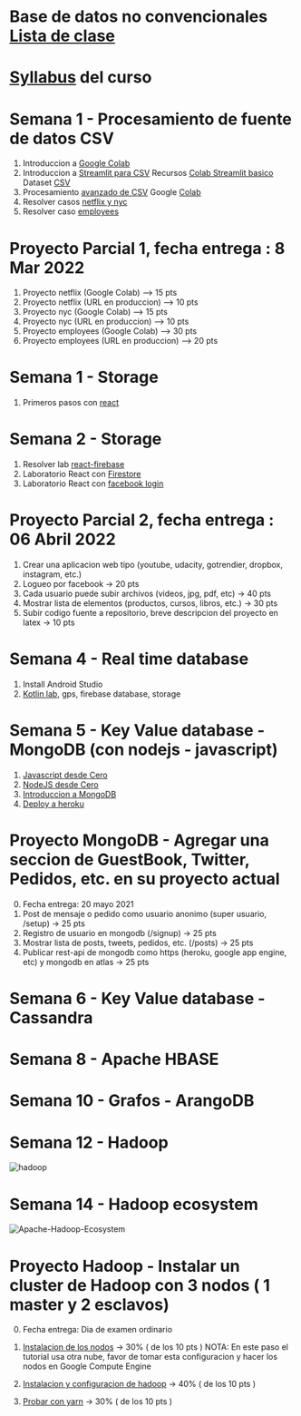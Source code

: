 # Base de datos no convencionales [Lista de clase](https://docs.google.com/spreadsheets/d/14vRrlxrFk6a6wMRoQzcAlPPzOea9Tnc8/edit?usp=sharing&ouid=112454259737266877874&rtpof=true&sd=true)
# [Syllabus](https://www.uv.mx/fei/plan-de-estudios/ingenieria-de-software/) del curso 

# Semana 1 - Procesamiento de fuente de datos CSV
1. Introduccion a [Google Colab](https://www.adictosaltrabajo.com/2019/06/04/google-colab-python-y-machine-learning-en-la-nube/)
2. Introduccion a [Streamlit para CSV](https://github.com/adsoftsito/nosql/blob/main/csv/Modulo_5_%20AplicacionWebdeCienciadedatos.pdf) Recursos [Colab Streamlit basico](https://github.com/adsoftsito/nosql/blob/main/csv/APRENDE_M5_sincronico.ipynb) Dataset [CSV](https://github.com/adsoftsito/nosql/blob/main/csv/dataset.csv)
3. Procesamiento [avanzado de CSV](https://github.com/adsoftsito/nosql/blob/main/csv/DSAModulo5_Profundiza_final_AdolfoCenteno_Feb2022.pdf) Google [Colab](https://github.com/adsoftsito/nosql/blob/main/csv/PROFUNDIZA_M5_AdolfoCenteno_Feb2022.ipynb)
4. Resolver casos [netflix y nyc](https://github.com/adsoftsito/nosql/blob/main/csv/LIVEMD5-Preparar%20para%20Aplicar_final.pdf)
5. Resolver caso [employees](https://github.com/adsoftsito/nosql/blob/main/csv/LIVE_DSAI_M5_Plan%20del%20Reto_AdolfoCenteno.pdf)

# Proyecto Parcial 1, fecha entrega : 8 Mar 2022
1. Proyecto netflix  (Google Colab) --> 15 pts
2. Proyecto netflix  (URL en produccion) --> 10 pts
3. Proyecto nyc  (Google Colab) --> 15 pts
4. Proyecto nyc  (URL en produccion) --> 10 pts
5. Proyecto employees  (Google Colab) --> 30 pts
6. Proyecto employees  (URL en produccion) --> 20 pts


# Semana 1 - Storage
1. Primeros pasos con [react](https://www.udemy.com/course/react-js-para-principiantes-desde-cero-curso-gratuito/)

# Semana 2 - Storage
1. Resolver lab [react-firebase](https://dev.to/itnext/how-to-do-image-upload-with-firebase-in-react-cpj)
2. Laboratorio React con [Firestore](https://bezkoder.com/react-firestore-crud/)
3. Laboratorio React con [facebook login](https://www.djamware.com/post/5e6d6a9a05efef95f94c4aed/reactjs-tutorial-facebook-login-example)
# Proyecto Parcial 2, fecha entrega : 06 Abril 2022
1. Crear una aplicacion web tipo (youtube, udacity, gotrendier, dropbox, instagram, etc.)
2. Logueo por facebook -> 20 pts
3. Cada usuario puede subir archivos (videos, jpg, pdf, etc) -> 40 pts
4. Mostrar lista de elementos (productos, cursos, libros, etc.) -> 30 pts
5. Subir codigo fuente a repositorio, breve descripcion del proyecto en latex -> 10 pts

# Semana 4 - Real time database 
1. Install Android Studio
2. [Kotlin lab](), gps, firebase database, storage

# Semana 5 - Key Value database - MongoDB (con nodejs - javascript)
1. [Javascript desde Cero](https://docs.google.com/presentation/d/12jIpzR_-DansrQG9FDWXJ7RQbqwDCTY2fYR7aofg0-I/edit#slide=id.gd2dfca2dfb_0_5)
2. [NodeJS desde Cero](https://docs.google.com/presentation/d/1-WYYV7bmkjMeRM5I7CLmyEouzkQTSlqRlxds67atLlI/edit#slide=id.gd35d1e4ed9_0_183)
3. [Introduccion a MongoDB](https://github.com/adsoftsito/iotec/blob/master/day1/iotec_day_1.pdf)
4. [Deploy a heroku](https://devcenter.heroku.com/articles/deploying-nodejs)

# Proyecto MongoDB - Agregar una seccion de GuestBook, Twitter, Pedidos, etc. en su proyecto actual
0. Fecha entrega: 20 mayo 2021
1. Post de mensaje o pedido como usuario anonimo (super usuario, /setup) -> 25 pts
2. Registro de usuario en mongodb (/signup) -> 25 pts
3. Mostrar lista de posts, tweets, pedidos, etc. (/posts) -> 25 pts
3. Publicar rest-api de mongodb como https (heroku, google app engine, etc) y mongodb en atlas -> 25 pts

# Semana 6 - Key Value database - Cassandra
# Semana 8 - Apache HBASE
# Semana 10 - Grafos - ArangoDB

# Semana 12 - Hadoop

![hadoop](https://user-images.githubusercontent.com/11464353/109611299-a5121780-7af3-11eb-8187-657001405a58.png)

# Semana 14 - Hadoop ecosystem

![Apache-Hadoop-Ecosystem](https://user-images.githubusercontent.com/11464353/109611696-3d100100-7af4-11eb-8139-42ff41c8a6b9.png)

# Proyecto Hadoop - Instalar un cluster de Hadoop con 3 nodos ( 1 master y 2 esclavos)
0. Fecha entrega: Dia de examen ordinario
1. [Instalacion de los nodos](https://www.linode.com/docs/guides/getting-started/) -> 30% ( de los 10 pts )
   NOTA: En este paso el tutorial usa otra nube, favor de tomar esta configuracion y hacer los nodos en Google Compute Engine
   
2. [Instalacion y configuracion de hadoop](https://www.linode.com/docs/guides/how-to-install-and-set-up-hadoop-cluster/) -> 40% ( de los 10 pts )
3. [Probar con yarn]() -> 30% ( de los 10 pts )

